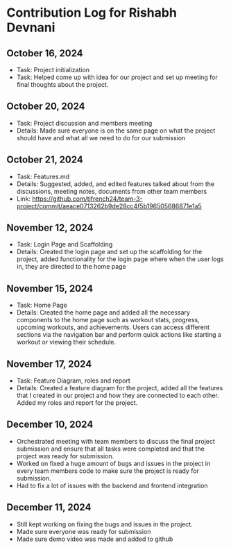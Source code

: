 # Contribution Log for Rishabh Devnani

## October 16, 2024
- Task: Project initialization
- Task: Helped come up with idea for our project and set up meeting for final thoughts about the project.

## October 20, 2024
- Task: Project discussion and members meeting
- Details: Made sure everyone is on the same page on what the project should have and what all we need to do for our submission

## October 21, 2024
- Task: Features.md
- Details: Suggested, added, and edited features talked about from the discussions, meeting notes, documents from other team members
- Link: https://github.com/tjfrench24/team-3-project/commit/aeace0713262b9de28cc4f5b196505686871e1a5

## November 12, 2024
- Task: Login Page and Scaffolding
- Details: Created the login page and set up the scaffolding for the project, added functionality for the login page where when the user logs in, they are directed to the home page

## November 15, 2024
- Task: Home Page
- Details: Created the home page and added all the necessary components to the home page such as workout stats, progress, upcoming workouts, and achievements. Users can access different sections via the navigation bar and perform quick actions like starting a workout or viewing their schedule.

## November 17, 2024
- Task: Feature Diagram, roles and report
- Details: Created a feature diagram for the project, added all the features that I created in our project and how they are connected to each other. Added my roles and report for the project.

## December 10, 2024
- Orchestrated meeting with team members to discuss the final project submission and ensure that all tasks were completed and that the project was ready for submission.
- Worked on fixed a huge amount of bugs and issues in the project in every team members code to make sure the project is ready for submission.
- Had to fix a lot of issues with the backend and frontend integration

## December 11, 2024
- Still kept working on fixing the bugs and issues in the project.
- Made sure everyone was ready for submission
- Made sure demo video was made and added to github